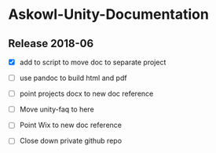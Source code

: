 # Askowl-Unity-Documentation
## Release 2018-06

* [x] add to script to move doc to separate project
* [ ] use pandoc to build html and pdf
* [ ] point projects docx to new doc reference
* [ ] Move unity-faq to here
* [ ] Point Wix to new doc reference
* [ ] Close down private github repo


